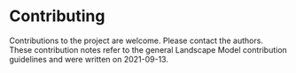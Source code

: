 # Contributing
Contributions to the project are welcome. Please contact the authors.  
These contribution notes refer to the general Landscape Model contribution guidelines and were written on 2021-09-13. 
